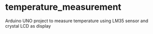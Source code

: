 # temperature_measurement
Arduino UNO project to measure temperature using LM35 sensor and crystal LCD as display
